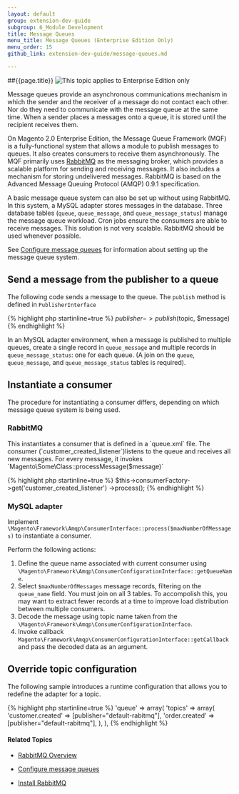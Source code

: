 ```yaml
---
layout: default
group: extension-dev-guide
subgroup: 6_Module Development
title: Message Queues
menu_title: Message Queues (Enterprise Edition Only)
menu_order: 15
github_link: extension-dev-guide/message-queues.md

---
```


##{{page.title}}
<img src="{{ site.baseurl }}common/images/ee-only_large.png" alt="This topic applies to Enterprise Edition only">

Message queues provide an asynchronous communications mechanism in which the sender and the receiver of a message do not contact each other. Nor do they need to communicate with the message queue at the same time. When a sender places a messages onto a queue, it is stored until the recipient receives them. 

On Magento 2.0 Enterprise Edition, the Message Queue Framework (MQF) is a fully-functional system that allows a module to publish messages to queues. It also creates consumers to receive them asynchronously. The MQF primarily uses [RabbitMQ](http://www.rabbitmq.com) as the messaging broker, which  provides a scalable platform for sending and receiving messages. It also includes a mechanism for storing undelivered messages. RabbitMQ is based on the Advanced Message Queuing Protocol (AMQP) 0.9.1 specification. 

A basic message queue system can also be set up without using RabbitMQ. In this system, a MySQL adapter stores messages in the database. Three database tables (`queue`, `queue_message`, and `queue_message_status`) manage the message queue workload. Cron jobs ensure the consumers are able to receive messages. This solution is not very scalable. RabbitMQ should be used whenever possible.

See <a href="{{ site.gdeurl }}config-guide/mq/config-mq.html.html">Configure message queues</a> for information about setting up the message queue system.


<h2>Send a message from the publisher to a queue</h2>

The following code sends a message to the queue. The `publish` method is defined in `PublisherInterface` 

{% highlight php startinline=true %}
$publisher->publish($topic, $message)
{% endhighlight %}

In an MySQL adapter environment, when a message is published to multiple queues, create a single record in `queue_message` and multiple records in `queue_message_status`: one for each queue. (A join on the `queue`, `queue_message`, and `queue_message_status` tables is required). 


<h2>Instantiate a consumer</h2>

The procedure for instantiating a consumer differs, depending on which message queue system is being used.

<h3>RabbitMQ</h3>
This instantiates a consumer that is defined in a `queue.xml` file. The consumer (`customer_created_listener`)listens to the queue and receives all new messages. For every message, it invokes `Magento\Some\Class::processMessage($message)`

{% highlight php startinline=true %}
$this->consumerFactory->get('customer_created_listener')
    ->process();
{% endhighlight %}

<h3>MySQL adapter</h3>

Implement `\Magento\Framework\Amqp\ConsumerInterface::process($maxNumberOfMessages)` to instantiate a consumer. 

Perform the following actions:

1. Define the queue name associated with current consumer using `\Magento\Framework\Amqp\ConsumerConfigurationInterface::getQueueName`.
2. Select `$maxNumberOfMessages` message records, filtering on the  `queue_name` field. You must join on all 3 tables. To accompolish this, you may want to extract fewer records at a time to improve load distribution between multiple consumers. 
3. Decode the message using topic name taken from the `\Magento\Framework\Amqp\ConsumerConfigurationInterface`.
4. Invoke callback  `Magento\Framework\Amqp\ConsumerConfigurationInterface::getCallback` and pass the decoded data as an argument.

<h2>Override topic configuration</h2>
The following sample introduces a runtime configuration that allows you to redefine the adapter for a topic.

{% highlight php startinline=true %}
'queue' =>
    array(
     'topics' => array(
        'customer.created' => [publisher="default-rabitmq"],
        'order.created' => [publisher="default-rabitmq"],
    ),
),
{% endhighlight %}

#### Related Topics

*	<a href="{{ site.gdeurl }}config-guide/mq/rabbitmq-overview.html">RabbitMQ Overview</a>
*	<a href="{{ site.gdeurl }}config-guide/mq/config-mq.html">Configure message queues</a>

*	<a href="{{ site.gdeurl }}install-gde/prereq/install-rabbitmq.html">Install RabbitMQ</a>
